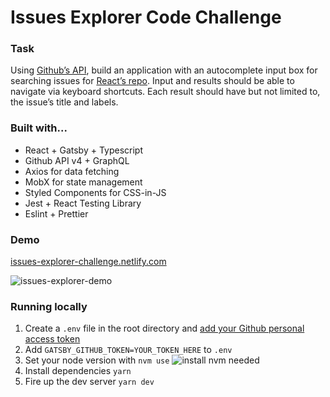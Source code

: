 # Issues Explorer Code Challenge

### Task

Using [Github’s API](https://developer.github.com/), build an application with an autocomplete input box for searching issues for [React’s repo](https://github.com/facebook/react/issues). Input and results should be able to navigate via keyboard shortcuts. Each result should have but not limited to, the issue’s title and labels.

### Built with...
  + React + Gatsby + Typescript
  + Github API v4 + GraphQL
  + Axios for data fetching
  + MobX for state management
  + Styled Components for CSS-in-JS
  + Jest + React Testing Library
  + Eslint + Prettier

### Demo

[issues-explorer-challenge.netlify.com](https://issues-explorer-challenge.netlify.com/)

![issues-explorer-demo](https://user-images.githubusercontent.com/746347/67442535-0b109580-f5b6-11e9-9587-c6c01a43aaf7.gif)

### Running locally
  1. Create a `.env` file in the root directory and [add your Github personal access token](https://help.github.com/en/github/authenticating-to-github/creating-a-personal-access-token-for-the-command-line)
  1. Add `GATSBY_GITHUB_TOKEN=YOUR_TOKEN_HERE` to `.env`
  1. Set your node version with `nvm use` ![install nvm needed](https://github.com/nvm-sh/nvm)
  1. Install dependencies `yarn`
  1. Fire up the dev server `yarn dev`
